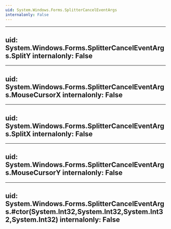 ```yaml
---
uid: System.Windows.Forms.SplitterCancelEventArgs
internalonly: False
---
```


---
uid: System.Windows.Forms.SplitterCancelEventArgs.SplitY
internalonly: False
---

---
uid: System.Windows.Forms.SplitterCancelEventArgs.MouseCursorX
internalonly: False
---

---
uid: System.Windows.Forms.SplitterCancelEventArgs.SplitX
internalonly: False
---

---
uid: System.Windows.Forms.SplitterCancelEventArgs.MouseCursorY
internalonly: False
---

---
uid: System.Windows.Forms.SplitterCancelEventArgs.#ctor(System.Int32,System.Int32,System.Int32,System.Int32)
internalonly: False
---
